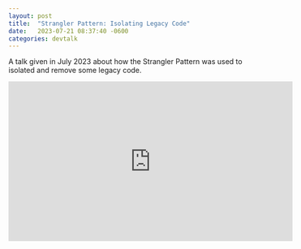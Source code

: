 ```yaml
---
layout: post
title:  "Strangler Pattern: Isolating Legacy Code"
date:   2023-07-21 08:37:40 -0600
categories: devtalk
---
```


A talk given in July 2023 about how the Strangler Pattern was used to isolated and remove some legacy code.

<iframe width="560" height="315" src="https://www.youtube.com/embed/FGWwOcUozwA" frameborder="0" allow="autoplay; encrypted-media" allowfullscreen></iframe>
